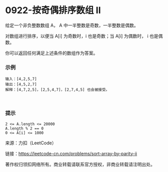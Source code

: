 # 0922-按奇偶排序数组 II

给定一个非负整数数组 A， A 中一半整数是奇数，一半整数是偶数。

对数组进行排序，以便当 A[i] 为奇数时，i 也是奇数；当 A[i] 为偶数时， i 也是偶数。

你可以返回任何满足上述条件的数组作为答案。

### 示例

    输入：[4,2,5,7]
    输出：[4,5,2,7]
    解释：[4,7,2,5]，[2,5,4,7]，[2,7,4,5] 也会被接受。
 
### 提示

    2 <= A.length <= 20000
    A.length % 2 == 0
    0 <= A[i] <= 1000

来源：力扣（LeetCode）

链接：https://leetcode-cn.com/problems/sort-array-by-parity-ii

著作权归领扣网络所有。商业转载请联系官方授权，非商业转载请注明出处。